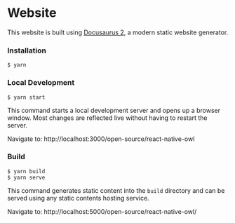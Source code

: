 # Website

This website is built using [Docusaurus 2](https://docusaurus.io/), a modern static website generator.

### Installation

```
$ yarn
```

### Local Development

```
$ yarn start
```

This command starts a local development server and opens up a browser window. Most changes are reflected live without having to restart the server.

Navigate to: http://localhost:3000/open-source/react-native-owl

### Build

```
$ yarn build
$ yarn serve
```

This command generates static content into the `build` directory and can be served using any static contents hosting service.

Navigate to: http://localhost:5000/open-source/react-native-owl/
